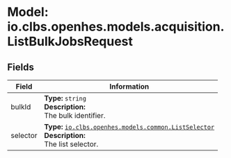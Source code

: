 # Model: io.clbs.openhes.models.acquisition.ListBulkJobsRequest

## Fields

| Field | Information |
| --- | --- |
| bulkId | <b>Type:</b> `string`<br><b>Description:</b><br>The bulk identifier. |
| selector | <b>Type:</b> [`io.clbs.openhes.models.common.ListSelector`](model-io-clbs-openhes-models-common-listselector.md)<br><b>Description:</b><br>The list selector. |

